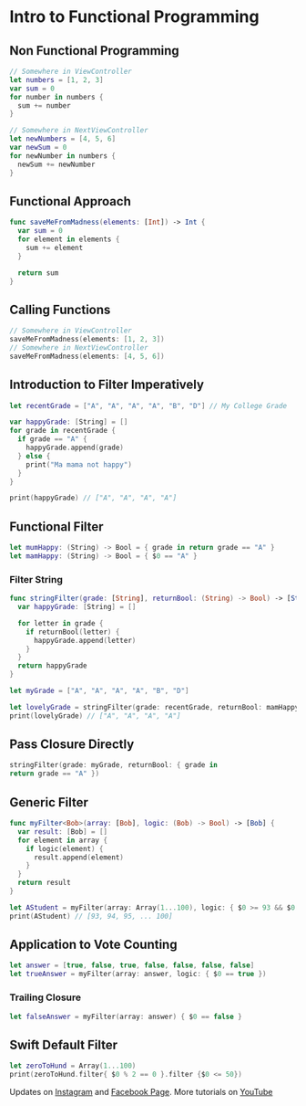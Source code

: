 
# Intro to Functional Programming

## Non Functional Programming

```swift
// Somewhere in ViewController
let numbers = [1, 2, 3]
var sum = 0
for number in numbers {
  sum += number
}
```

```swift
// Somewhere in NextViewController
let newNumbers = [4, 5, 6]
var newSum = 0
for newNumber in numbers {
  newSum += newNumber
}
```

## Functional Approach

```swift
func saveMeFromMadness(elements: [Int]) -> Int {
  var sum = 0
  for element in elements {
    sum += element
  }

  return sum
}
```

## Calling Functions
```swift
// Somewhere in ViewController
saveMeFromMadness(elements: [1, 2, 3])
// Somewhere in NextViewController
saveMeFromMadness(elements: [4, 5, 6])
```

## Introduction to Filter Imperatively

```swift
let recentGrade = ["A", "A", "A", "A", "B", "D"] // My College Grade

var happyGrade: [String] = []
for grade in recentGrade {
  if grade == "A" {
    happyGrade.append(grade)
  } else {
    print("Ma mama not happy")
  }
}

print(happyGrade) // ["A", "A", "A", "A"]
```


## Functional Filter
```swift
let mumHappy: (String) -> Bool = { grade in return grade == "A" }
let mamHappy: (String) -> Bool = { $0 == "A" }
```

### Filter String
```swift
func stringFilter(grade: [String], returnBool: (String) -> Bool) -> [String] {
  var happyGrade: [String] = []

  for letter in grade {
    if returnBool(letter) {
      happyGrade.append(letter)
    }
  }
  return happyGrade
}
```

```swift
let myGrade = ["A", "A", "A", "A", "B", "D"]
```

```swift
let lovelyGrade = stringFilter(grade: recentGrade, returnBool: mamHappy)
print(lovelyGrade) // ["A", "A", "A", "A"]
```

## Pass Closure Directly
```swift
stringFilter(grade: myGrade, returnBool: { grade in
return grade == "A" })
```

## Generic Filter
```swift
func myFilter<Bob>(array: [Bob], logic: (Bob) -> Bool) -> [Bob] {
  var result: [Bob] = []
  for element in array {
    if logic(element) {
      result.append(element)
    }
  }
  return result
}
```


```swift
let AStudent = myFilter(array: Array(1...100), logic: { $0 >= 93 && $0 <= 100 })
print(AStudent) // [93, 94, 95, ... 100]
```

## Application to Vote Counting
```swift
let answer = [true, false, true, false, false, false, false]
let trueAnswer = myFilter(array: answer, logic: { $0 == true })
```

### Trailing Closure
```swift
let falseAnswer = myFilter(array: answer) { $0 == false }
```


## Swift Default Filter
```swift
let zeroToHund = Array(1...100)
print(zeroToHund.filter{ $0 % 2 == 0 }.filter {$0 <= 50})
```


Updates on [Instagram](https://instagram/bobthedev) and [Facebook Page](https://facebook.com/bobthedeveloper).  More tutorials on [YouTube](https://youtube.com/bobthedeveloper)
